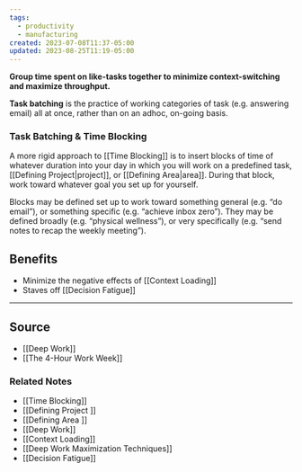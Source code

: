 ```yaml
---
tags:
  - productivity
  - manufacturing
created: 2023-07-08T11:37-05:00
updated: 2023-08-25T11:19-05:00
---
```

**Group time spent on like-tasks together to minimize context-switching and maximize throughput.**

**Task batching** is the practice of working categories of task (e.g. answering email) all at once, rather than on an adhoc, on-going basis.  

### Task Batching & Time Blocking

A more rigid approach to [[Time Blocking]] is to insert blocks of time of whatever duration into your day in which you will work on a predefined task, [[Defining Project|project]], or [[Defining Area|area]]. During that block, work toward whatever goal you set up for yourself. 

Blocks may be defined set up to work toward something general (e.g. “do email”), or something specific (e.g. “achieve inbox zero”). They may be defined broadly (e.g. “physical wellness”), or very specifically (e.g. “send notes to recap the weekly meeting”).

## Benefits

- Minimize the negative effects of [[Context Loading]]
- Staves off [[Decision Fatigue]]

---
## Source
- [[Deep Work]]
- [[The 4-Hour Work Week]]

### Related Notes
- [[Time Blocking]]
- [[Defining  Project ]]
- [[Defining Area ]]
- [[Deep Work]]
- [[Context Loading]]
- [[Deep Work Maximization Techniques]]
- [[Decision Fatigue]]